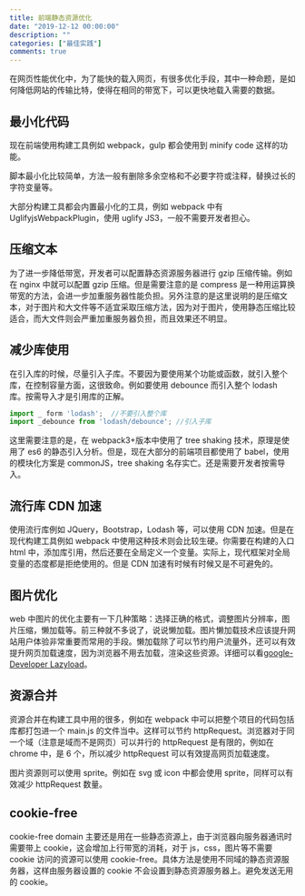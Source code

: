 ```yaml
---
title: 前端静态资源优化
date: "2019-12-12 00:00:00"
description: ""
categories: ["最佳实践"]
comments: true
---
```


在网页性能优化中，为了能快的载入网页，有很多优化手段，其中一种命题，是如何降低网站的传输比特，使得在相同的带宽下，可以更快地载入需要的数据。

## 最小化代码

现在前端使用构建工具例如 webpack，gulp 都会使用到 minify code 这样的功能。

脚本最小化比较简单，方法一般有删除多余空格和不必要字符或注释，替换过长的字符变量等。

大部分构建工具都会内置最小化的工具，例如 webpack 中有 UglifyjsWebpackPlugin，使用 uglify
JS3，一般不需要开发者担心。

## 压缩文本

为了进一步降低带宽，开发者可以配置静态资源服务器进行 gzip 压缩传输。例如在 nginx 中就可以配置 gzip 压缩。但是需要注意的是 compress 是一种用运算换带宽的方法，会进一步加重服务器性能负担。另外注意的是这里说明的是压缩文本，对于图片和大文件等不适宜采取压缩方法，因为对于图片，使用静态压缩比较适合，而大文件则会严重加重服务器负担，而且效果还不明显。

## 减少库使用

在引入库的时候，尽量引入子库。不要因为要使用某个功能或函数，就引入整个库，在控制容量方面，这很致命。例如要使用 debounce 而引入整个 lodash 库。按需导入才是引用库的正解。

```javascript
import _ form 'lodash';  //不要引入整个库
import _debounce from 'lodash/debounce'; //引入子库
```

这里需要注意的是，在 webpack3+版本中使用了 tree shaking 技术，原理是使用了 es6 的静态引入分析。但是，现在大部分的前端项目都使用了 babel，使用的模块化方案是 commonJS，tree shaking 名存实亡。还是需要开发者按需导入。

## 流行库 CDN 加速

使用流行库例如 JQuery，Bootstrap，Lodash 等，可以使用 CDN 加速。但是在现代构建工具例如 webpack 中使用这种技术则会比较生硬。你需要在构建的入口 html 中，添加库引用，然后还要在全局定义一个变量。实际上，现代框架对全局变量的态度都是拒绝使用的。但是 CDN 加速有时候有时候又是不可避免的。

## 图片优化

web 中图片的优化主要有一下几种策略：选择正确的格式，调整图片分辨率，图片压缩，懒加载等。前三种就不多说了，说说懒加载。图片懒加载技术应该提升网站用户体验非常重要而常用的手段。懒加载除了可以节约用户流量外，还可以有效提升网页加载速度，因为浏览器不用去加载，渲染这些资源。详细可以看[google-Developer Lazyload](https://developers.google.com/web/fundamentals/performance/lazy-loading-guidance/images-and-video/)。

## 资源合并

资源合并在构建工具中用的很多，例如在 webpack 中可以把整个项目的代码包括库都打包进一个 main.js 的文件当中。这样可以节约 httpRequest。浏览器对于同一个域（注意是域而不是网页）可以并行的 httpRequest 是有限的，例如在 chrome 中，是 6 个，所以减少 httpRequest 可以有效提高网页加载速度。

图片资源则可以使用 sprite。例如在 svg 或 icon 中都会使用 sprite，同样可以有效减少 httpRequest 数量。

## cookie-free

cookie-free domain 主要还是用在一些静态资源上，由于浏览器向服务器通讯时需要带上 cookie，这会增加上行带宽的消耗，对于 js，css，图片等不需要 cookie 访问的资源可以使用 cookie-free。具体方法是使用不同域的静态资源服务器，这样由服务器设置的 cookie 不会设置到静态资源服务器上。避免发送无用的 cookie。
